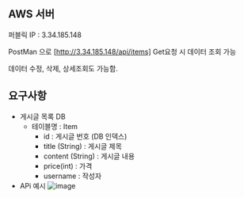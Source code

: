 
## AWS 서버
퍼블릭 IP : 3.34.185.148

PostMan 으로 [http://3.34.185.148/api/items] Get요청 시 데이터 조회 가능

데이터 수정, 삭제, 상세조회도 가능함.


## 요구사항

- 게시글 목록 DB
    - 테이블명 : Item
        - id : 게시글 번호 (DB 인덱스)
        - title (String) :  게시글 제목
        - content (String) : 게시글 내용
        - price(int) : 가격
        - username : 작성자
- APi 예시
![image](https://github.com/Jonggae/hh_market/assets/130136857/24a9625d-317f-498f-b43f-41ba047e01a7)
